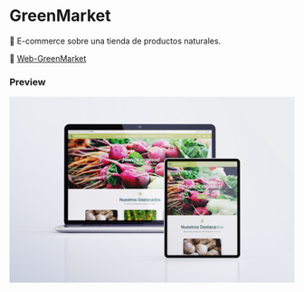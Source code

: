 # GreenMarket

🔭 E-commerce sobre una tienda de productos naturales.

🔗 [Web-GreenMarket](https://green-market-gamma.vercel.app/)


### Preview
![GreenMarket](https://github.com/soymilidev/GreenMarket/blob/main/img/GreenMarket-mockup.jpg)
